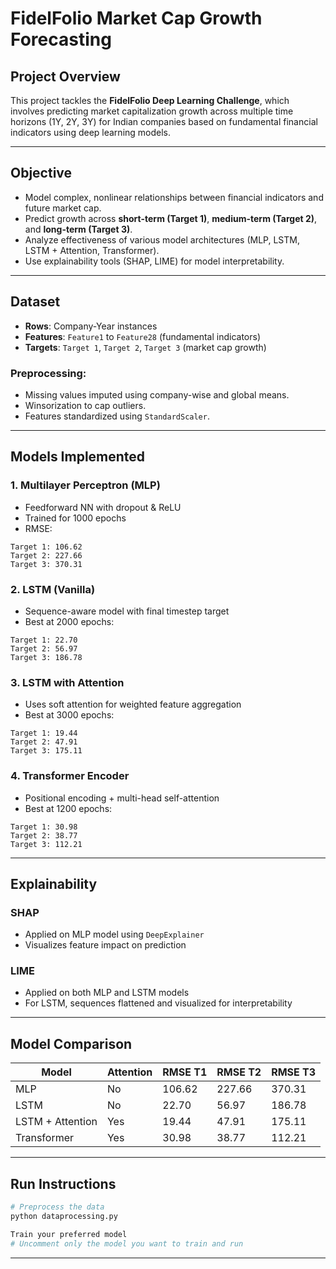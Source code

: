 # FidelFolio Market Cap Growth Forecasting

##  Project Overview
This project tackles the **FidelFolio Deep Learning Challenge**, which involves predicting market capitalization growth across multiple time horizons (1Y, 2Y, 3Y) for Indian companies based on fundamental financial indicators using deep learning models.

---

##  Objective
- Model complex, nonlinear relationships between financial indicators and future market cap.
- Predict growth across **short-term (Target 1)**, **medium-term (Target 2)**, and **long-term (Target 3)**.
- Analyze effectiveness of various model architectures (MLP, LSTM, LSTM + Attention, Transformer).
- Use explainability tools (SHAP, LIME) for model interpretability.

---

##  Dataset
- **Rows**: Company-Year instances  
- **Features**: `Feature1` to `Feature28` (fundamental indicators)  
- **Targets**: `Target 1`, `Target 2`, `Target 3` (market cap growth)

### Preprocessing:
- Missing values imputed using company-wise and global means.
- Winsorization to cap outliers.
- Features standardized using `StandardScaler`.

---

##  Models Implemented

### 1. **Multilayer Perceptron (MLP)**
- Feedforward NN with dropout & ReLU
- Trained for 1000 epochs
- RMSE:
```
Target 1: 106.62
Target 2: 227.66
Target 3: 370.31
```

### 2. **LSTM (Vanilla)**
- Sequence-aware model with final timestep target
- Best at 2000 epochs:
```
Target 1: 22.70
Target 2: 56.97
Target 3: 186.78
```

### 3. **LSTM with Attention**
- Uses soft attention for weighted feature aggregation
- Best at 3000 epochs:
```
Target 1: 19.44
Target 2: 47.91
Target 3: 175.11
```

### 4. **Transformer Encoder**
- Positional encoding + multi-head self-attention
- Best at 1200 epochs:
```
Target 1: 30.98
Target 2: 38.77
Target 3: 112.21
```

---

##  Explainability

###  SHAP
- Applied on MLP model using `DeepExplainer`
- Visualizes feature impact on prediction

###  LIME
- Applied on both MLP and LSTM models
- For LSTM, sequences flattened and visualized for interpretability

---

##  Model Comparison
| Model              | Attention | RMSE T1 | RMSE T2 | RMSE T3 |
|--------------------|-----------|---------|---------|---------|
| MLP                | No        | 106.62  | 227.66  | 370.31  |
| LSTM               | No        | 22.70   | 56.97   | 186.78  |
| LSTM + Attention   | Yes       | 19.44   | 47.91   | 175.11  |
| Transformer        | Yes       | 30.98   | 38.77   | 112.21  |

---

##  Run Instructions
```bash
# Preprocess the data
python dataprocessing.py

Train your preferred model
# Uncomment only the model you want to train and run

```

---




